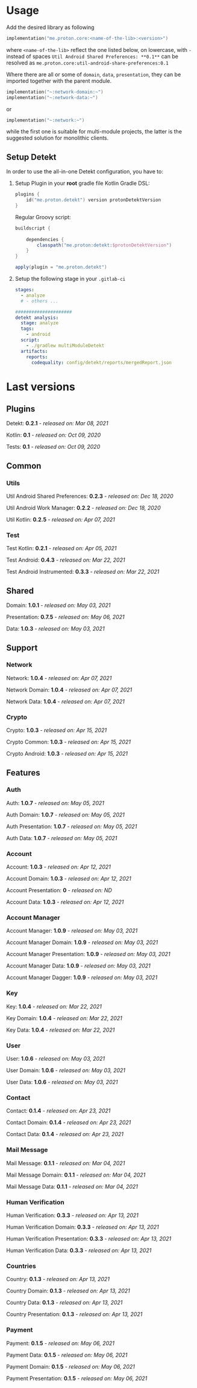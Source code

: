 # Usage
Add the desired library as following
```kotlin
implementation("me.proton.core:<name-of-the-lib>:<version>")
```
where `<name-of-the-lib>` reflect the one listed below, on lowercase, with `-` instead of spaces
`Util Android Shared Preferences: **0.1**` can be resolved as `me.proton.core:util-android-share-preferences:0.1`

Where there are all or some of `domain`, `data`, `presentation`, they can be imported together with the parent module.
```kotlin
implementation("~:network-domain:~")
implementation("~:network-data:~")
```
or
```kotlin
implementation("~:network:~")
```
while the first one is suitable for multi-module projects, the latter is the suggested solution for monolithic clients.

## Setup Detekt
In order to use the all-in-one Detekt configuration, you have to:

1. Setup Plugin in your **root** gradle file
    Kotlin Gradle DSL:
    ```kotlin
    plugins {
        id("me.proton.detekt") version protonDetektVersion
    }
    ```
    Regular Groovy script:
    ```groovy
    buildscript {
      
        dependencies {
            classpath("me.proton:detekt:$protonDetektVersion")
        }
    }
    
    apply(plugin = "me.proton.detekt")
    ```
    
2. Setup the following stage in your `.gitlab-ci`

    ```yaml
    stages:
      - analyze
      # - others ...
    
    #####################
    detekt analysis:
      stage: analyze
      tags:
        - android
      script:
        - ./gradlew multiModuleDetekt
      artifacts:
        reports:
          codequality: config/detekt/reports/mergedReport.json
    ```

    


# Last versions

## Plugins

Detekt: **0.2.1** - _released on: Mar 08, 2021_

Kotlin: **0.1** - _released on: Oct 09, 2020_

Tests: **0.1** - _released on: Oct 09, 2020_

## Common

### Utils

Util Android Shared Preferences: **0.2.3** - _released on: Dec 18, 2020_

Util Android Work Manager: **0.2.2** - _released on: Dec 18, 2020_

Util Kotlin: **0.2.5** - _released on: Apr 07, 2021_

### Test

Test Kotlin: **0.2.1** - _released on: Apr 05, 2021_

Test Android: **0.4.3** - _released on: Mar 22, 2021_

Test Android Instrumented: **0.3.3** - _released on: Mar 22, 2021_

## Shared

Domain: **1.0.1** - _released on: May 03, 2021_

Presentation: **0.7.5** - _released on: May 06, 2021_

Data: **1.0.3** - _released on: May 03, 2021_

## Support

### Network

Network: **1.0.4** - _released on: Apr 07, 2021_

Network Domain: **1.0.4** - _released on: Apr 07, 2021_

Network Data: **1.0.4** - _released on: Apr 07, 2021_

### Crypto

Crypto: **1.0.3** - _released on: Apr 15, 2021_

Crypto Common: **1.0.3** - _released on: Apr 15, 2021_

Crypto Android: **1.0.3** - _released on: Apr 15, 2021_

## Features

### Auth

Auth: **1.0.7** - _released on: May 05, 2021_

Auth Domain: **1.0.7** - _released on: May 05, 2021_

Auth Presentation: **1.0.7** - _released on: May 05, 2021_

Auth Data: **1.0.7** - _released on: May 05, 2021_

### Account

Account: **1.0.3** - _released on: Apr 12, 2021_

Account Domain: **1.0.3** - _released on: Apr 12, 2021_

Account Presentation: **0** - _released on: ND_

Account Data: **1.0.3** - _released on: Apr 12, 2021_


### Account Manager

Account Manager: **1.0.9** - _released on: May 03, 2021_

Account Manager Domain: **1.0.9** - _released on: May 03, 2021_

Account Manager Presentation: **1.0.9** - _released on: May 03, 2021_

Account Manager Data: **1.0.9** - _released on: May 03, 2021_

Account Manager Dagger: **1.0.9** - _released on: May 03, 2021_

### Key

Key: **1.0.4** - _released on: Mar 22, 2021_

Key Domain: **1.0.4** - _released on: Mar 22, 2021_

Key Data: **1.0.4** - _released on: Mar 22, 2021_

### User

User: **1.0.6** - _released on: May 03, 2021_

User Domain: **1.0.6** - _released on: May 03, 2021_

User Data: **1.0.6** - _released on: May 03, 2021_

### Contact

Contact: **0.1.4** - _released on: Apr 23, 2021_

Contact Domain: **0.1.4** - _released on: Apr 23, 2021_

Contact Data: **0.1.4** - _released on: Apr 23, 2021_

### Mail Message

Mail Message: **0.1.1** - _released on: Mar 04, 2021_

Mail Message Domain: **0.1.1** - _released on: Mar 04, 2021_

Mail Message Data: **0.1.1** - _released on: Mar 04, 2021_

### Human Verification

Human Verification: **0.3.3** - _released on: Apr 13, 2021_

Human Verification Domain: **0.3.3** - _released on: Apr 13, 2021_

Human Verification Presentation: **0.3.3** - _released on: Apr 13, 2021_

Human Verification Data: **0.3.3** - _released on: Apr 13, 2021_

### Countries

Country: **0.1.3** - _released on: Apr 13, 2021_

Country Domain: **0.1.3** - _released on: Apr 13, 2021_

Country Data: **0.1.3** - _released on: Apr 13, 2021_

Country Presentation: **0.1.3** - _released on: Apr 13, 2021_

### Payment

Payment: **0.1.5** - _released on: May 06, 2021_

Payment Data: **0.1.5** - _released on: May 06, 2021_

Payment Domain: **0.1.5** - _released on: May 06, 2021_

Payment Presentation: **0.1.5** - _released on: May 06, 2021_
